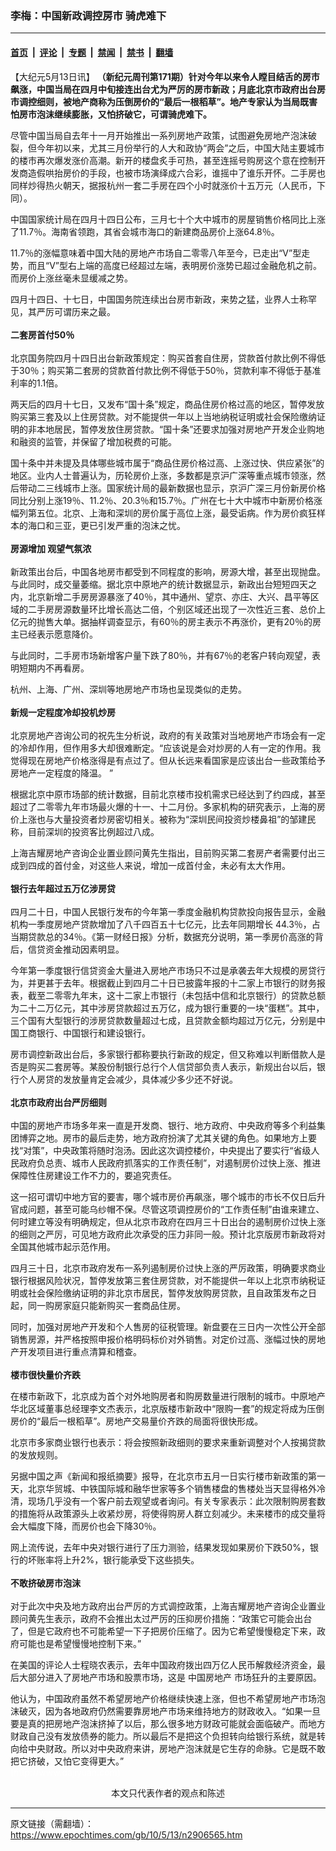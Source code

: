 ### 李梅：中国新政调控房市 骑虎难下

---

#### [首页](../../../..?n2906565) &nbsp;|&nbsp; [评论](../../../../../epoch-comment?n2906565) &nbsp;|&nbsp; [专题](../../../../../epoch-special?n2906565) &nbsp;|&nbsp; [禁闻](../../../../../epoch-news?n2906565) &nbsp;|&nbsp; [禁书](../../../../../books?n2906565) &nbsp;|&nbsp; [翻墙](https://github.com/gfw-breaker/nogfw/blob/master/README.md?n2906565)


<div class="post_content" id="artbody" itemprop="articleBody">
 <!-- article content begin -->
 <p>
  【大纪元5月13日讯】
  <b>
   （新纪元周刊第171期）针对今年以来令人瞠目结舌的房市飙涨，中国当局在四月中旬接连出台尤为严厉的房市新政；月底北京市政府出台房市调控细则，被地产商称为压倒房价的“最后一根稻草”。地产专家认为当局既害怕房市泡沫继续膨胀，又怕挤破它，可谓骑虎难下。
  </b>
 </p>
 <p>
  尽管中国当局自去年十一月开始推出一系列房地产政策，试图避免房地产泡沫破裂，但今年初以来，尤其三月份举行的人大和政协“两会”之后，中国大陆主要城市的楼市再次爆发涨价高潮。新开的楼盘炙手可热，甚至连摇号购房这个意在控制开发商造假哄抬房价的手段，也被市场演绎成六合彩，谁摇中了谁乐开怀。二手房也同样炒得热火朝天，据报杭州一套二手房在四个小时就涨价十五万元（人民币，下同）。
 </p>
 <p>
  中国国家统计局在四月十四日公布，三月七十个大中城市的房屋销售价格同比上涨了11.7％。海南省领跑，其省会城市海口的新建商品房价上涨64.8％。
 </p>
 <p>
  11.7％的涨幅意味着中国大陆的房地产市场自二零零八年至今，已走出“V”型走势，而且“V”型右上端的高度已经超过左端，表明房价涨势已超过金融危机之前。而房价上涨丝毫未显缓减之势。
 </p>
 <p>
  四月十四日、十七日，中国国务院连续出台房市新政，来势之猛，业界人士称罕见，其严厉可谓历来之最。
  <br/>
  <b>
   <br/>
   二套房首付50％
   <br/>
  </b>
  <br/>
  北京国务院四月十四日出台新政策规定：购买首套自住房，贷款首付款比例不得低于30％；购买第二套房的贷款首付款比例不得低于50％，贷款利率不得低于基准利率的1.1倍。
 </p>
 <p>
  两天后的四月十七日，又发布“国十条”规定，商品住房价格过高的地区，暂停发放购买第三套及以上住房贷款。对不能提供一年以上当地纳税证明或社会保险缴纳证明的非本地居民，暂停发放住房贷款。“国十条”还要求加强对房地产开发企业购地和融资的监管，并保留了增加税费的可能。
 </p>
 <p>
  国十条中并未提及具体哪些城市属于“商品住房价格过高、上涨过快、供应紧张”的地区。业内人士普遍认为，历轮房价上涨，多数都是京沪广深等重点城市领涨，然后带动二三线城市上涨。国家统计局的最新数据也显示，京沪广深三月份新房价格同比分别上涨19％、11.2％、20.3％和15.7％。广州在七十大中城市中新房价格涨幅列第五位。北京、上海和深圳的房价属于高位上涨，最受诟病。作为房价疯狂样本的海口和三亚，更已引发严重的泡沫之忧。
  <br/>
  <b>
   <br/>
   房源增加 观望气氛浓
   <br/>
  </b>
  <br/>
  新政策出台后，中国各地房市都受到不同程度的影响，房源大增，甚至出现抛盘。与此同时，成交量萎缩。据北京中原地产的统计数据显示，新政出台短短四天之内，北京新增二手房房源暴涨了40％，其中通州、望京、亦庄、大兴、昌平等区域的二手房房源数量环比增长高达二倍，个别区域还出现了一次性近三套、总价上亿元的抛售大单。据抽样调查显示，有60％的房主表示不再涨价，更有20％的房主已经表示愿意降价。
 </p>
 <p>
  与此同时，二手房市场新增客户量下跌了80％，并有67％的老客户转向观望，表明短期内不再看房。
 </p>
 <p>
  杭州、上海、广州、深圳等地房地产市场也呈现类似的走势。
  <br/>
  <b>
   <br/>
   新规一定程度冷却投机炒房
   <br/>
  </b>
  <br/>
  北京房地产咨询公司的祝先生分析说，政府的有关政策对当地房地产市场会有一定的冷却作用，但作用多大却很难断定。“应该说是会对炒房的人有一定的作用。我觉得现在房地产价格涨得是有点过了。但从长远来看国家是应该出台一些政策给予房地产一定程度的降温。 ”
 </p>
 <p>
  根据北京中原市场部的统计数据，目前北京楼市投机需求已经达到了约四成，甚至超过了二零零九年市场最火爆的十一、十二月份。多家机构的研究表示，上海的房价上涨也与大量投资者炒房密切相关。被称为“深圳民间投资炒楼鼻祖”的邹建民称，目前深圳的投资客比例超过八成。
 </p>
 <p>
  上海吉耀房地产咨询企业置业顾问黄先生指出，目前购买第二套房产者需要付出三成到四成的首付金，对这些人来说，增加一成首付金，未必有太大作用。
  <br/>
  <b>
   <br/>
   银行去年超过五万亿涉房贷
   <br/>
  </b>
  <br/>
  四月二十日，中国人民银行发布的今年第一季度金融机构贷款投向报告显示，金融机构一季度房地产贷款增加了八千四百五十七亿元，比去年同期增长 44.3％，占当期贷款总的34％。《第一财经日报》分析，数据充分说明，第一季房价高涨的背后，信贷资金推动因素明显。
 </p>
 <p>
  今年第一季度银行信贷资金大量进入房地产市场只不过是承袭去年大规模的房贷行为，并更甚于去年。根据截止到四月二十日已披露年报的十二家上市银行的财务报表，截至二零零九年末，这十二家上市银行（未包括中信和北京银行）的贷款总额为二十二万亿元，其中涉房贷款超过五万亿，成为银行重要的一块“蛋糕”。其中，三个国有大型银行的涉房贷款数量超过七成，且贷款金额均超过万亿元，分别是中国工商银行、中国银行和建设银行。
 </p>
 <p>
  房市调控新政出台后，多家银行都称要执行新政的规定，但又称难以判断借款人是否是购买二套房等。某股份制银行总行个人信贷部负责人表示，新规出台以后，银行个人房贷的发放量肯定会减少，具体减少多少还不好说。
  <br/>
  <b>
   <br/>
   北京市政府出台严厉细则
   <br/>
  </b>
  <br/>
  中国的房地产市场多年来一直是开发商、银行、地方政府、中央政府等多个利益集团博弈之地。房市的最后走势，地方政府扮演了尤其关键的角色。如果地方上要找“对策”，中央政策将随时泡汤。因此这次调控楼价，中央提出了要实行“省级人民政府负总责、城市人民政府抓落实的工作责任制”，对遏制房价过快上涨、推进保障性住房建设工作不力的，要追究责任。
 </p>
 <p>
  这一招可谓切中地方官的要害，哪个城市房价再飙涨，哪个城市的市长不仅日后升官成问题，甚至可能乌纱帽不保。尽管这项调控房价的“工作责任制”由谁来建立、何时建立等没有明确规定，但从北京市政府在四月三十日出台的遏制房价过快上涨的细则之严厉，可见地方政府此次承受的压力非同一般。预计北京版房市新政将对全国其他城市起示范作用。
 </p>
 <p>
  四月三十日，北京市政府发布一系列遏制房价过快上涨的严厉政策，明确要求商业银行根据风险状况，暂停发放第三套住房贷款，对不能提供一年以上北京市纳税证明或社会保险缴纳证明的非北京市居民，暂停发放购房贷款，且自政策发布之日起，同一购房家庭只能新购买一套商品住房。
 </p>
 <p>
  同时，加强对房地产开发和个人售房的征税管理。新盘要在三日内一次性公开全部销售房源，并严格按照申报价格明码标价对外销售。对定价过高、涨幅过快的房地产开发项目进行重点清算和稽查。
  <br/>
  <b>
   <br/>
   楼市很快量价齐跌
  </b>
 </p>
 <p>
  在楼市新政下，北京成为首个对外地购房者和购房数量进行限制的城市。中原地产华北区域董事总经理李文杰表示，北京版楼市新政中“限购一套”的规定将成为压倒房价的“最后一根稻草”。房地产交易量价齐跌的局面将很快形成。
 </p>
 <p>
  北京市多家商业银行也表示：将会按照新政细则的要求来重新调整对个人按揭贷款的发放规则。
 </p>
 <p>
  另据中国之声《新闻和报纸摘要》报导，在北京市五月一日实行楼市新政策的第一天，北京华贸城、中铁国际城和融华世家等多个销售楼盘的售楼处当天显得格外冷清，现场几乎没有一个客户前去观望或者询问。有关专家表示：此次限制购房套数的措施将从政策源头上收紧炒房，将使得购房人群立刻减少。未来楼市的成交量将会大幅度下降，而房价也会下降30％。
 </p>
 <p>
  网上流传说，去年中央对银行进行了压力测验，结果发现如果房价下跌50%，银行的坏账率将上升2%，银行能承受下这些损失。
  <br/>
  <b>
   <br/>
   不敢挤破房市泡沫
   <br/>
  </b>
  <br/>
  对于此次中央及地方政府出台严厉的方式调控政策，上海吉耀房地产咨询企业置业顾问黄先生表示，政府不会推出太过严厉的压抑房价措施：“政策它可能会出台了，但是它政府也不可能希望一下子把房价压缩了。因为它希望慢慢稳定下来，政府可能也是希望慢慢地控制下来。”
 </p>
 <p>
  在美国的评论人士程晓农表示，去年中国政府拨出四万亿人民币解救经济资金，最后大部分进入了房地产市场和股票市场，这是
  <ok href="https://www.epochtimes.com/gb/tag/%E4%B8%AD%E5%9B%BD%E6%88%BF%E5%9C%B0%E4%BA%A7.html">
   中国房地产
  </ok>
  市场狂升的主要原因。
 </p>
 <p>
  他认为，中国政府虽然不希望房地产价格继续快速上涨，但也不希望房地产市场泡沫破灭，因为各地政府仍然需要靠房地产市场来维持地方的财政收入。“如果一旦要是真的把房地产泡沫挤掉了以后，那么很多地方财政可能就会面临破产。而地方财政自己没有发放债券的能力。所以最后不是把这个负担转向给银行系统，就是转向给中央财政。所以对中央政府来讲，房地产泡沫就是它生存的命脉。它是既不敢把它挤破，又怕它变得更大。”
  <br/>
  <font color="#ffffff">
   (http://www.dajiyuan.com)
  </font>
  <br/>
  <center>
   <font class="GY13">
    本文只代表作者的观点和陈述
   </font>
  </center>
 </p>
 <!-- article content end -->
 <div id="below_article_ad">
 </div>
</div>


---

原文链接（需翻墙）：https://www.epochtimes.com/gb/10/5/13/n2906565.htm